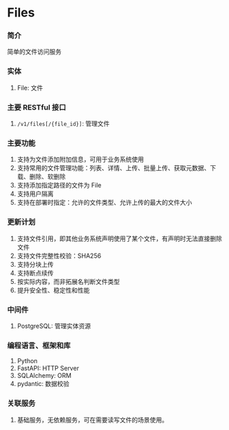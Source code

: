 # Files

### 简介

简单的文件访问服务

### 实体

1. File: 文件

### 主要 RESTful 接口

1. `/v1/files[/{file_id}]`: 管理文件

### 主要功能

1. 支持为文件添加附加信息，可用于业务系统使用
2. 支持常用的文件管理功能：列表、详情、上传、批量上传、获取元数据、下载、删除、软删除
3. 支持添加指定路径的文件为 File
4. 支持用户隔离
5. 支持在部署时指定：允许的文件类型、允许上传的最大的文件大小

### 更新计划

1. 支持文件引用，即其他业务系统声明使用了某个文件，有声明时无法直接删除文件
2. 支持文件完整性校验：SHA256
3. 支持分块上传
4. 支持断点续传
5. 按实际内容，而非拓展名判断文件类型
6. 提升安全性、稳定性和性能

### 中间件

1. PostgreSQL: 管理实体资源

### 编程语言、框架和库

1. Python
2. FastAPI: HTTP Server
3. SQLAlchemy: ORM
4. pydantic: 数据校验

### 关联服务

1. 基础服务，无依赖服务，可在需要读写文件的场景使用。
